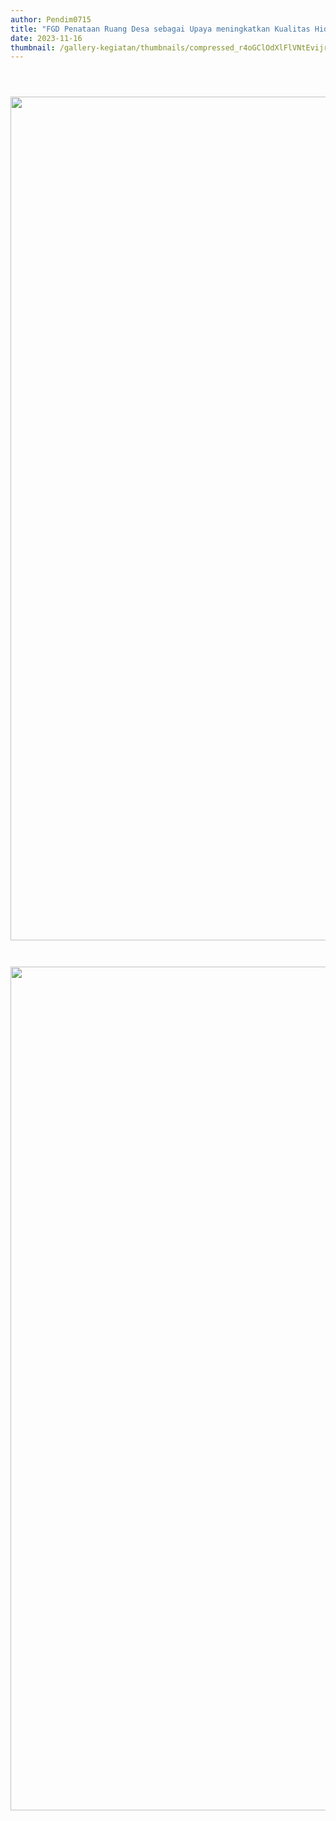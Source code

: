 ```yaml
---
author: Pendim0715
title: "FGD Penataan Ruang Desa sebagai Upaya meningkatkan Kualitas Hidup Masyarakat dan Pelestarian Kebudayaan Lokal"
date: 2023-11-16
thumbnail: /gallery-kegiatan/thumbnails/compressed_r4oGClOdXlFlVNtEvijrF9ZSSVTo3etdFv9b6lbA.png
---
```


<p><img src="/images/TamjRKKiSAJwL7EwjM3U.png" alt="" /></p>
<p><img src="/images/eQr8bdI7TUSEFLUu7yUL.png" alt="" /></p>
<p><img src="/images/m1BnNxUtUjA9RftIk2AQ.png" alt="" /></p>
<p><img src="/images/9wl8u5vGQ1abITfYzHtv.png" alt="" width="1080" height="1350" /></p>
<p><img src="/images/4yrZTJLFbtjfGL3mokwU.png" alt="" /></p>
<p><img src="/images/s2XspdxWGsOW2fJ0GxgH.png" alt="" /></p>
<p><img src="/images/1FI12whtDwvXRRStiXr3.png" alt="" width="1080" height="1350" /></p>
